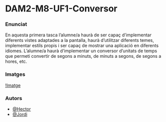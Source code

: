 # DAM2-M8-UF1-Conversor

### Enunciat

En aquesta primera tasca l’alumne/a haurà de ser capaç d’implementar diferents vistes adaptades a la pantalla, haurà d’utilitzar diferents temes, implementar estils propis i ser capaç de mostrar una aplicació en diferents idiomes.
L’alumne/a haurà d’implementar un conversor d’unitats de temps que permeti convertir de segons a minuts, de minuts a segons, de segons a hores, etc. 

### Imatges

[!Imatge](https://github.com/sillyck/DAM2-M8-UF1-Conversor/blob/main/src/foto.jpeg)

### Autors

- [@Hector](https://github.com/Hector423)
- [@Jordi](https://github.com/sillyck)

